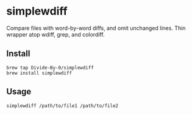 # simplewdiff

Compare files with word-by-word diffs, and omit unchanged lines. Thin wrapper atop wdiff, grep, and colordiff.

## Install

```
brew tap Divide-By-0/simplewdiff
brew install simplewdiff
```

## Usage

```
simplewdiff /path/to/file1 /path/to/file2
```